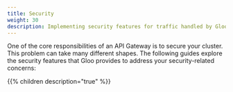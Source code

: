 ```yaml
---
title: Security
weight: 30
description: Implementing security features for traffic handled by Gloo
---
```


One of the core responsibilities of an API Gateway is to secure your cluster. This problem can take many 
different shapes. The following guides explore the security features that Gloo provides to address your security-related 
concerns:

{{% children description="true" %}}
